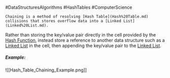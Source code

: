 #DataStructuresAlgorithms #HashTables #ComputerScience

```ad-summary
Chaining is a method of resolving [Hash Table](Hash%20Table.md) collisions that stores overflow data into a [Linked List](Linked%20List.md).
```


Rather than storing the key/value pair directly in the cell provided by the [Hash Function](Hash%20Function.md), instead store a reference to another data structure such as a [Linked List](Linked%20List.md) in the cell, then appending the key/value pair to the [Linked List](Linked%20List.md).


##### Example:

![[Hash_Table_Chaining_Example.png]]